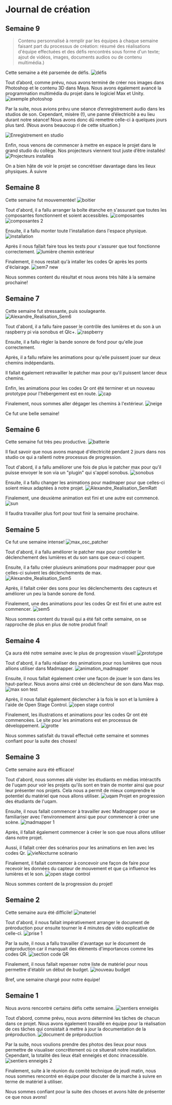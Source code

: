 # Journal de création

## Semaine 9
> Contenu personnalisé à remplir par les équipes à chaque semaine faisant part du processus de création: résumé des réalisations d'équipe effectuées et des défis rencontrés sous forme d'un texte; ajout de vidéos, images, documents audios ou de contenu multimédia.)


Cette semaine a été parsemée de défis.
![défis](medias/exemple_general.jpg)

Tout d’abord, comme prévu, nous avons terminé de créer nos images dans Photoshop et le contenu 3D dans Maya. Nous avons également avancé la programmation multimédia du projet dans le logiciel Max et Unity.
![exemple photoshop](medias/exemple_photoshop.jpg)

Par la suite, nous avions prévu une séance d’enregistrement audio dans les studios de son. Cependant, misère (!), une panne d’électricité a eu lieu durant notre séance! Nous avons donc dû remettre celle-ci à quelques jours plus tard. (Nous avons beaucoup ri de cette situation.)

![Enregistrement en studio](medias/exemple_studio1.jpg)

Enfin, nous venons de commencer à mettre en espace le projet dans le grand studio du collège. Nos projecteurs viennent tout juste d’être installés! 
![Projecteurs installés](medias/exemple_projector.jpg)

On a bien hâte de voir le projet se concrétiser davantage dans les lieux physiques. À suivre



## Semaine 8
Cette semaine fut mouvementée!
![boitier](medias/boitier.jpg)

Tout d'abord, il a fallu arranger la boîte étanche en s'assurant que toutes les composantes fonctionnent et soient accessibles.
![composantes](medias/composantes.jpg)
![composantes 2](medias/composantes_2.jpg)

Ensuite, il a fallu monter toute l'installation dans l'espace physique.
![installation](medias/installation.jpg)

Après il nous fallait faire tous les tests pour s'assurer que tout fonctionne correctement.
![lumière chemin extérieur](medias/lumière_chemin_extérieur.jpg)

Finalement, il nous restait qu'à intaller les codes Qr après les ponts d'éclairage.
![sem7 new](medias/sem7_new.png)

Nous sommes content du résultat et nous avons très hâte à la semaine prochaine!
## Semaine 7

Cette semaine fut stressante, puis soulageante.
![Alexandre_Realisation_Sem6](medias/Alexandre_Realisation_Sem6.png)

Tout d'abord, il a fallu faire passer le contrôle des lumières et du son à un raspberry pi via sonobus et Qlc+.
![raspberry](medias/raspberry.png)

Ensuite, il a fallu règler la bande sonore de fond pour qu'elle joue correctement.

Après, il a fallu refaire les animations pour qu'elle puissent jouer sur deux chemins indépendants.

Il fallait également retravailler le patcher max pour qu'il puissent lancer deux chemins.

Enfin, les animations pour les codes Qr ont été terminer et un nouveau prototype pour l'hébergement est en route.
![cap](medias/cap.PNG)

Finalement, nous sommes aller dégager les chemins à l'extérieur.
![neige](https://user-images.githubusercontent.com/90851590/224212011-d2d04946-9fc5-4c31-9f55-aae54bb2c6ba.jpg)

Ce fut une belle semaine!

## Semaine 6

Cette semaine fut très peu productive.
![batterie](medias/batterie.png)

Il faut savoir que nous avons manqué d'électricité pendant 2 jours dans nos studio ce qui a rallenti notre processus de progression.

Tout d'abord, il a fallu améliorer une fois de plus le patcher max pour qu'il puisse envoyer le son via un "plugin" qui s'appel sonobus.
![sonobus](medias/sonobus.PNG)

Ensuite, il a fallu changer les animations pour madmaper pour que celles-ci soient mieux adaptées à notre projet.
![Alexandre_Realisation_SemRatt](medias/Alexandre_Realisation_SemRatt.PNG)

Finalement, une deuxième animation est fini et une autre est commencé.
![sun](medias/sun.png)

Il faudra travailler plus fort pour tout finir la semaine prochaine.

## Semaine 5

Ce fut une semaine intense!
![max_osc_patcher](medias/max_osc_patcher.PNG)

Tout d'abord, il a fallu améliorer le patcher max pour contrôler le déclenchement des lumières et du son sans que ceux-ci coupent.

Ensuite, il a fallu créer plusieurs animations pour madmapper pour que celles-ci suivent les déclenchements de max.
![Alexandre_Realisation_Sem5](medias/Alexandre_Realisation_Sem5.PNG)

Après, il fallait créer des sons pour les déclenchements des capteurs et améliorer un peu la bande sonore de fond.

Finalement, une des animations pour les codes Qr est fini et une autre est commencer.
![sem5](medias/sem5.PNG)

Nous sommes content du travail qui a été fait cette semaine, on se rapproche de plus en plus de notre produit final!


## Semaine 4

Ça aura été notre semaine avec le plus de progression visuel!
![prototype](medias/semaine_5.jpg)

Tout d'abord, il a fallu réaliser des animations pour nos lumières que nous allions utiliser dans Madmapper.
![animation_madmapper](medias/madmapper_animation.PNG)

Ensuite, il nous fallait également créer une façon de jouer le son dans les haut-parleur. Nous avons ainsi créé un déclencheur de son dans Max msp.
![max son test](medias/max_son_test.PNG)

Après, il nous fallait également déclencher à la fois le son et la lumière à l'aide de Open Stage Control.
![open stage control](medias/osc.png)

Finalement, les illustrations et animations pour les codes Qr ont été commencées. Le site pour les animations est en processus de développement.
![grotte](medias/grotte.png)

Nous sommes satisfait du travail effectué cette semaine et sommes confiant pour la suite des choses!


## Semaine 3

Cette semaine aura été efficace!

Tout d'abord, nous sommes allé visiter les étudiants en médias intéractifs de l'uqam pour voir les projets qu'ils sont en train de monter ainsi que pour leur présenter nos projets. Cela nous a permit de mieux comprendre le potentiel du matériel que nous allons utiliser.
![uqam](medias/uqam.jpg) Projet en progression des étudiants de l'uqam.

Ensuite, il nous fallait commencer à travailler avec Madmapper pour se familiariser avec l'environnement ainsi que pour commencer à créer une scène.
![madmapper 1](medias/madmapper_1.PNG)

Après, il fallait également commencer à créer le son que nous allons utiliser dans notre projet.

Aussi, il fallait créer des scénarios pour les animations en lien avec les codes Qr.
![vieNocturne scénario](medias/vieNocturne_scenario.png)

Finalement, il fallait commencer à concevoir une façon de faire pour recevoir les données du capteur de mouvement et que ça influence les lumières et le son.
![open stage control](medias/osc.png)

Nous sommes content de la progression du projet!


## Semaine 2

Cette semaine aura été difficile!
![materiel](medias/materiel.png)

Tout d'abord, il nous fallait impérativement arranger le document de préroduction pour ensuite tourner le 4 minutes de vidéo explicative de celle-ci.
![prise 1](medias/prise_1.png)

Par la suite, il nous a fallu travailler d'avantage sur le document de préproduction car il manquait des éléments d'importances comme les codes QR.
![section code QR](medias/code_qr.png)

Finalement, il nous fallait repenser notre liste de matériel pour nous permettre d'établir un début de budget.
![nouveau budget](medias/new_budget.png)

Bref, une semaine chargé pour notre équipe!

## Semaine 1

Nous avons rencontré certains défis cette semaine.
![sentiers enneigés](medias/photo_site_2.jpg)

Tout d’abord, comme prévu, nous avons déterminé les tâches de chacun dans ce projet. Nous avons également travaillé en équipe pour la réalisation de ces tâches qui consistait à mettre à jour la documentation de la préproduction.
![document de préproduction](medias/préprod_update.png)

Par la suite, nous voulions prendre des photos des lieux pour nous permettre de visualiser concrêtement où ce situerait notre insatallation. Cependant, la totalité des lieux était enneigés et donc innacessible.
![sentiers enneigés 2](medias/photo_site_3.jpg)

Finalement, suite à le réunion du comité technique de jeudi matin, nous nous sommes rencontré en équipe pour discuter de la marche à suivre en terme de matériel à utiliser.

Nous sommes confiant pour la suite des choses et avons hâte de présenter ce que nous avons!






